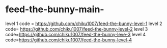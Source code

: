 # feed-the-bunny-main-

level 1 code = https://github.com/chiku1007/feed-the-bunny-level-1
level 2 code= https://github.com/chiku1007/feed-the-bunny-level-2
level 3 code=https://github.com/chiku1007/feed-the-bunny-leve-3
level 4 code=https://github.com/chiku1007/feed-the-bunny-level-4
